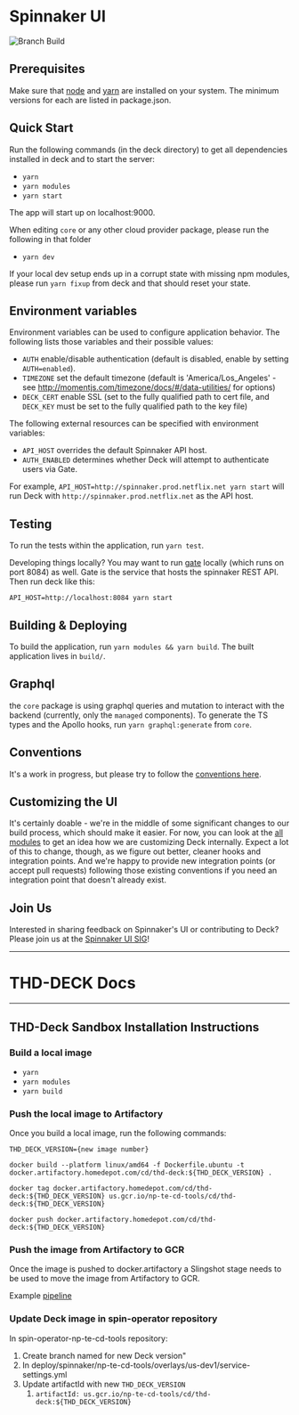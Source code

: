 # Spinnaker UI

![Branch Build](https://github.com/spinnaker/deck/workflows/Branch%20Build/badge.svg)

## Prerequisites

Make sure that [node](http://nodejs.org/download/) and [yarn](https://yarnpkg.com/en/docs/install) are installed on your system.
The minimum versions for each are listed in package.json.

## Quick Start

Run the following commands (in the deck directory) to get all dependencies installed in deck and to start the server:

- `yarn`
- `yarn modules`
- `yarn start`

The app will start up on localhost:9000.

When editing `core` or any other cloud provider package, please run the following in that folder

- `yarn dev`

If your local dev setup ends up in a corrupt state with missing npm modules, please run `yarn fixup` from deck and that
should reset your state.

## Environment variables

Environment variables can be used to configure application behavior. The following lists those variables and their possible values:

- `AUTH` enable/disable authentication (default is disabled, enable by setting `AUTH=enabled`).
- `TIMEZONE` set the default timezone (default is 'America/Los_Angeles' - see http://momentjs.com/timezone/docs/#/data-utilities/ for options)
- `DECK_CERT` enable SSL (set to the fully qualified path to cert file, and `DECK_KEY` must be set to the fully qualified path to the key file)

The following external resources can be specified with environment variables:

- `API_HOST` overrides the default Spinnaker API host.
- `AUTH_ENABLED` determines whether Deck will attempt to authenticate users via Gate.

For example, `API_HOST=http://spinnaker.prod.netflix.net yarn start` will run Deck with `http://spinnaker.prod.netflix.net` as the API host.

## Testing

To run the tests within the application, run `yarn test`.

Developing things locally? You may want to run [gate](https://github.com/spinnaker/gate) locally (which runs on port 8084) as well.
Gate is the service that hosts the spinnaker REST API.
Then run deck like this:

```
API_HOST=http://localhost:8084 yarn start
```

## Building &amp; Deploying

To build the application, run `yarn modules && yarn build`.
The built application lives in `build/`.

## Graphql

the `core` package is using graphql queries and mutation to interact with the backend (currently, only the `managed` components).
To generate the TS types and the Apollo hooks, run `yarn graphql:generate` from `core`.

## Conventions

It's a work in progress, but please try to follow the [conventions here](https://github.com/spinnaker/deck/wiki/Conventions).

## Customizing the UI

It's certainly doable - we're in the middle of some significant changes to our build process, which should make it easier.
For now, you can look at the [all modules](https://github.com/spinnaker/deck/tree/master/packages/) to
get an idea how we are customizing Deck internally. Expect a lot of this to change, though, as we figure out better, cleaner
hooks and integration points. And we're happy to provide new integration points (or accept pull requests) following
those existing conventions if you need an integration point that doesn't already exist.

## Join Us

Interested in sharing feedback on Spinnaker's UI or contributing to Deck?
Please join us at the [Spinnaker UI SIG](https://github.com/spinnaker/governance/tree/master/sig-ui-ux)!

<hr>

# THD-DECK Docs

<hr>

## THD-Deck Sandbox Installation Instructions

### Build a local image
- `yarn`
- `yarn modules`
- `yarn build`


### Push the local image to Artifactory
Once you build a local image, run the following commands:

```shell
THD_DECK_VERSION={new image number}
```
```shell
docker build --platform linux/amd64 -f Dockerfile.ubuntu -t docker.artifactory.homedepot.com/cd/thd-deck:${THD_DECK_VERSION} .
```
```shell
docker tag docker.artifactory.homedepot.com/cd/thd-deck:${THD_DECK_VERSION} us.gcr.io/np-te-cd-tools/cd/thd-deck:${THD_DECK_VERSION}
```
```shell
docker push docker.artifactory.homedepot.com/cd/thd-deck:${THD_DECK_VERSION}
```

### Push the image from Artifactory to GCR
Once the image is pushed to docker.artifactory a Slingshot stage needs to be used
to move the image from Artifactory to GCR.

Example [pipeline](https://sandbox.spinnaker.homedepot.com/#/applications/cd-thd-deck/executions?pipeline=Push%20Deck%20Image)

### Update Deck image in spin-operator repository
In spin-operator-np-te-cd-tools repository:
1. Create branch named for new Deck version"
2. In deploy/spinnaker/np-te-cd-tools/overlays/us-dev1/service-settings.yml
3. Update artifactId with new `THD_DECK_VERSION`
   1. `artifactId: us.gcr.io/np-te-cd-tools/cd/thd-deck:${THD_DECK_VERSION}`
